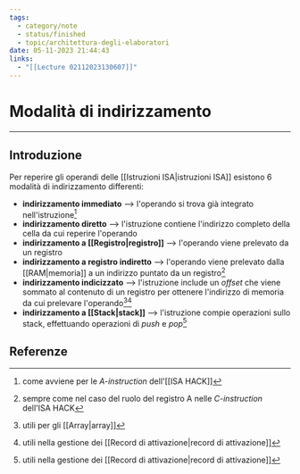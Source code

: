 ```yaml
---
tags:
  - category/note
  - status/finished
  - topic/architettura-degli-elaboratori
date: 05-11-2023 21:44:43
links:
  - "[[Lecture 02112023130607]]"
---
```

# Modalità di indirizzamento
---
## Introduzione
Per reperire gli operandi delle [[Istruzioni ISA|istruzioni ISA]] esistono 6 modalità di indirizzamento differenti:
- **indirizzamento immediato** --> l'operando si trova già integrato nell'istruzione[^1]
- **indirizzamento diretto** --> l'istruzione contiene l'indirizzo completo della cella da cui reperire l'operando
- **indirizzamento a [[Registro|registro]]** --> l'operando viene prelevato da un registro
- **indirizzamento a registro indiretto** --> l'operando viene prelevato dalla [[RAM|memoria]] a un indirizzo puntato da un registro[^2]
- **indirizzamento indicizzato** --> l'istruzione include un _offset_ che viene sommato al contenuto di un registro per ottenere l'indirizzo di memoria da cui prelevare l'operando[^3][^4]
- **indirizzamento a [[Stack|stack]]** --> l'istruzione compie operazioni sullo stack, effettuando operazioni di _push_ e _pop_[^4]

## Referenze
[^1]: come avviene per le _A-instruction_ dell'[[ISA HACK]]
[^2]: sempre come nel caso del ruolo del registro A nelle _C-instruction_ dell'ISA HACK
 [^3]: utili per gli [[Array|array]]
 [^4]: utili nella gestione dei [[Record di attivazione|record di attivazione]]